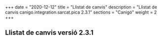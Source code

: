 +++
date        = "2020-12-12"
title       = "Llistat de canvis"
description = "Llistat de canvis canigo.integration.sarcat.pica 2.3.1"
sections    = "Canigó"
weight		= 2
+++

## Llistat de canvis versió 2.3.1



